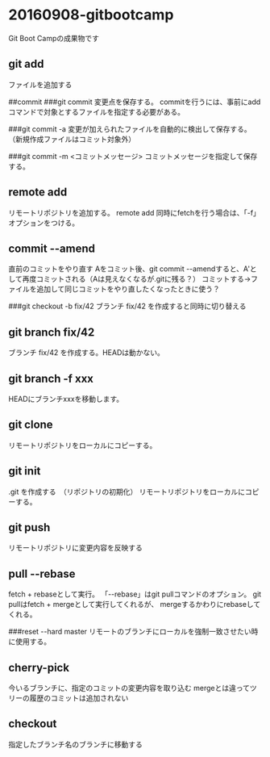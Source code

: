 # 20160908-gitbootcamp

Git Boot Campの成果物です

## git add
ファイルを追加する

##commit
###git commit
変更点を保存する。
commitを行うには、事前にaddコマンドで対象とするファイルを指定する必要がある。

###git commit -a
変更が加えられたファイルを自動的に検出して保存する。
（新規作成ファイルはコミット対象外）

###git commit -m <コミットメッセージ>
コミットメッセージを指定して保存する。

## remote add
リモートリポジトリを追加する。
remote add <name> <url>
同時にfetchを行う場合は、「-f」オプションをつける。

## commit --amend
直前のコミットをやり直す
Aをコミット後、git commit --amendすると、A'として再度コミットされる（Aは見えなくなるが.gitに残る？）
コミットする→ファイルを追加して同じコミットをやり直したくなったときに使う？

###git checkout -b fix/42
ブランチ fix/42 を作成すると同時に切り替える

## git branch fix/42
ブランチ fix/42 を作成する。HEADは動かない。

## git branch -f xxx

HEADにブランチxxxを移動します。

## git clone
リモートリポジトリをローカルにコピーする。

## git init
.git を作成する　（リポジトリの初期化）
リモートリポジトリをローカルにコピーする。

## git push
リモートリポジトリに変更内容を反映する

## pull --rebase
fetch + rebaseとして実行。
「--rebase」はgit pullコマンドのオプション。
git pullはfetch + mergeとして実行してくれるが、
mergeするかわりにrebaseしてくれる。


###reset --hard master
リモートのブランチにローカルを強制一致させたい時に使用する。

## cherry-pick
今いるブランチに、指定のコミットの変更内容を取り込む
mergeとは違ってツリーの履歴のコミットは追加されない

## checkout
指定したブランチ名のブランチに移動する
